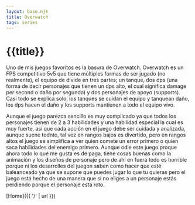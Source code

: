 ```yaml
---
layout: base.njk
title: Overwatch
tags: series
---
```


# {{title}}
Uno de mis juegos favoritos es la basura de Overwatch. Overwatch es un FPS competitivo 5v5 que tiene múltiples formas de ser jugado (no realmente), el equipo de divide en tres partes; un tanque, dos dps (una forma de decir personajes que tienen un dps alto, el cual significa damage per second o daño por segundo) y dos personajes de apoyo (supports). Casi todo se explica solo, los tanques se cuidan el equipo y tanquean daño, los dps hacen el daño y los supports mantienen a todo el equipo vivo. 

Aunque el juego parezca sencillo es muy complicado ya que todos los personajes tienen de 2 a 3 habilidades y una habilidad especial la cual es muy fuerte, así que cada acción en el juego debe ser cuidada y analizada, aunque suene todnto, tal vez en rangos bajos es divertido, pero en rangos altos el juego se simplifica a ver quien comete un error primero o quien saca habilidades del enemigo primero. Aunque odie este juego proque ahora todo lo que me gusta es de paga, tiene cosas buenas como la animación y los diseños de personaje pero de ahí en fuera todo es horrible porque ni los desarrolles del juegon saben como hacer que esté baleanceado ya que se supone que puedes jugar lo que tu quieras pero el juego está hecho de una manera que si no eliges a un personaje estás perdiendo porque el personaje está roto.

[Home]({{ '/' | url }})
